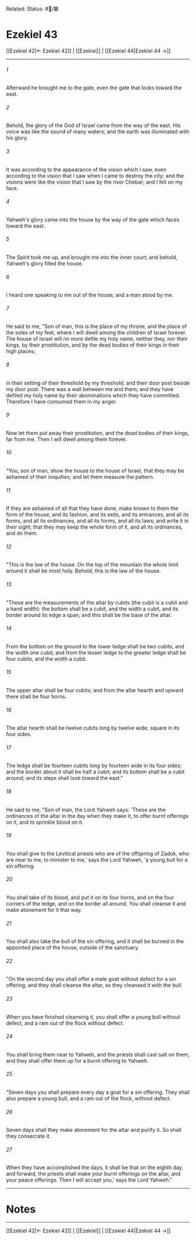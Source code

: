 Related:
Status: #📖/🟥
# Ezekiel 43

[[Ezekiel 42|← Ezekiel 42]] | [[Ezekiel]] | [[Ezekiel 44|Ezekiel 44 →]]
***



###### 1 
Afterward he brought me to the gate, even the gate that looks toward the east. 

###### 2 
Behold, the glory of the God of Israel came from the way of the east. His voice was like the sound of many waters; and the earth was illuminated with his glory. 

###### 3 
It was according to the appearance of the vision which I saw, even according to the vision that I saw when I came to destroy the city; and the visions were like the vision that I saw by the river Chebar; and I fell on my face. 

###### 4 
Yahweh's glory came into the house by the way of the gate which faces toward the east. 

###### 5 
The Spirit took me up, and brought me into the inner court; and behold, Yahweh's glory filled the house. 

###### 6 
I heard one speaking to me out of the house; and a man stood by me. 

###### 7 
He said to me, "Son of man, this is the place of my throne, and the place of the soles of my feet, where I will dwell among the children of Israel forever. The house of Israel will no more defile my holy name, neither they, nor their kings, by their prostitution, and by the dead bodies of their kings in their high places; 

###### 8 
in their setting of their threshold by my threshold, and their door post beside my door post. There was a wall between me and them; and they have defiled my holy name by their abominations which they have committed. Therefore I have consumed them in my anger. 

###### 9 
Now let them put away their prostitution, and the dead bodies of their kings, far from me. Then I will dwell among them forever. 

###### 10 
"You, son of man, show the house to the house of Israel, that they may be ashamed of their iniquities; and let them measure the pattern. 

###### 11 
If they are ashamed of all that they have done, make known to them the form of the house, and its fashion, and its exits, and its entrances, and all its forms, and all its ordinances, and all its forms, and all its laws; and write it in their sight; that they may keep the whole form of it, and all its ordinances, and do them. 

###### 12 
"This is the law of the house. On the top of the mountain the whole limit around it shall be most holy. Behold, this is the law of the house. 

###### 13 
"These are the measurements of the altar by cubits (the cubit is a cubit and a hand width): the bottom shall be a cubit, and the width a cubit, and its border around its edge a span; and this shall be the base of the altar. 

###### 14 
From the bottom on the ground to the lower ledge shall be two cubits, and the width one cubit; and from the lesser ledge to the greater ledge shall be four cubits, and the width a cubit. 

###### 15 
The upper altar shall be four cubits; and from the altar hearth and upward there shall be four horns. 

###### 16 
The altar hearth shall be twelve cubits long by twelve wide, square in its four sides. 

###### 17 
The ledge shall be fourteen cubits long by fourteen wide in its four sides; and the border about it shall be half a cubit; and its bottom shall be a cubit around; and its steps shall look toward the east." 

###### 18 
He said to me, "Son of man, the Lord Yahweh says: 'These are the ordinances of the altar in the day when they make it, to offer burnt offerings on it, and to sprinkle blood on it. 

###### 19 
You shall give to the Levitical priests who are of the offspring of Zadok, who are near to me, to minister to me,' says the Lord Yahweh, 'a young bull for a sin offering. 

###### 20 
You shall take of its blood, and put it on its four horns, and on the four corners of the ledge, and on the border all around. You shall cleanse it and make atonement for it that way. 

###### 21 
You shall also take the bull of the sin offering, and it shall be burned in the appointed place of the house, outside of the sanctuary. 

###### 22 
"On the second day you shall offer a male goat without defect for a sin offering; and they shall cleanse the altar, as they cleansed it with the bull. 

###### 23 
When you have finished cleansing it, you shall offer a young bull without defect, and a ram out of the flock without defect. 

###### 24 
You shall bring them near to Yahweh, and the priests shall cast salt on them, and they shall offer them up for a burnt offering to Yahweh. 

###### 25 
"Seven days you shall prepare every day a goat for a sin offering. They shall also prepare a young bull, and a ram out of the flock, without defect. 

###### 26 
Seven days shall they make atonement for the altar and purify it. So shall they consecrate it. 

###### 27 
When they have accomplished the days, it shall be that on the eighth day, and forward, the priests shall make your burnt offerings on the altar, and your peace offerings. Then I will accept you,' says the Lord Yahweh."

---
# Notes


***
[[Ezekiel 42|← Ezekiel 42]] | [[Ezekiel]] | [[Ezekiel 44|Ezekiel 44 →]]

